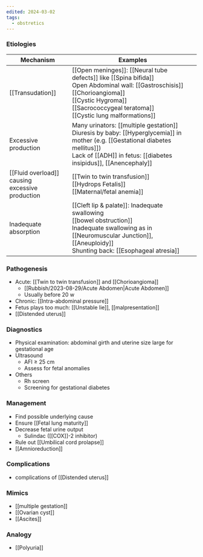 ```yaml
---
edited: 2024-03-02
tags:
  - obstretics
---
```

### Etiologies

| **Mechanism**                                       | **Examples**                                                                                                                                                                                                           |
| --------------------------------------------------- | ---------------------------------------------------------------------------------------------------------------------------------------------------------------------------------------------------------------------- |
| [[Transudation]]                                    | [[Open meninges]]: [[Neural tube defects]] like [[Spina bifida]]<br>Open Abdominal wall: [[Gastroschisis]]<br>[[Chorioangioma]]<br>[[Cystic Hygroma]] <br>[[Sacrococcygeal teratoma]]<br>[[Cystic lung malformations]] |
| Excessive production                                | Many urinators: [[multiple gestation]]<br>Diuresis by baby: [[Hyperglycemia]] in mother (e.g. [[Gestational diabetes mellitus]])<br>Lack of [[ADH]] in fetus: [[diabetes insipidus]], [[Anencephaly]]                  |
| [[Fluid overload]] causing <br>excessive production | [[Twin to twin transfusion]]<br>[[Hydrops Fetalis]]<br>[[Maternal/fetal anemia]]                                                                                                                                       |
| Inadequate absorption                               | [[Cleft lip & palate]]: Inadequate swallowing<br>[[bowel obstruction]]<br>Inadequate swallowing as in [[Neuromuscular Junction]], [[Aneuploidy]]<br>Shunting back: [[Esophageal atresia]]                              |

### Pathogenesis 
- Acute: [[Twin to twin transfusion]] and [[Chorioangioma]] 
	- [[Rubbish/2023-08-29/Acute Abdomen|Acute Abdomen]]
	- Usually before 20 w 
- Chronic: [[Intra-abdominal pressure]]
- Fetus plays too much: [[Unstable lie]], [[malpresentation]]
- [[Distended uterus]] 

### Diagnostics
- Physical examination: abdominal girth and uterine size large for gestational age
- Ultrasound
	- AFI ≥ 25 cm
	- Assess for fetal anomalies
- Others
	- Rh screen
	- Screening for gestational diabetes

### Management
- Find possible underlying cause
- Ensure [[Fetal lung maturity]] 
- Decrease fetal urine output 
	- Sulindac ([[COX]]-2 inhibitor)
- Rule out [[Umbilical cord prolapse]] 
- [[Amnioreduction]]


### Complications
 - complications of [[Distended uterus]] 
### Mimics
- [[multiple gestation]]
- [[Ovarian cyst]]
- [[Ascites]] 

### Analogy
- [[Polyuria]] 